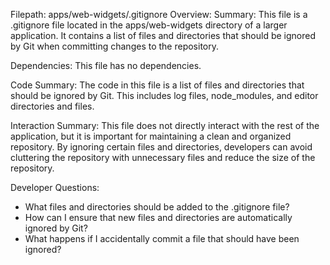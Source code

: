 Filepath: apps/web-widgets/.gitignore
Overview: Summary:
This file is a .gitignore file located in the apps/web-widgets directory of a larger application. It contains a list of files and directories that should be ignored by Git when committing changes to the repository.

Dependencies:
This file has no dependencies.

Code Summary:
The code in this file is a list of files and directories that should be ignored by Git. This includes log files, node_modules, and editor directories and files.

Interaction Summary:
This file does not directly interact with the rest of the application, but it is important for maintaining a clean and organized repository. By ignoring certain files and directories, developers can avoid cluttering the repository with unnecessary files and reduce the size of the repository.

Developer Questions:
- What files and directories should be added to the .gitignore file?
- How can I ensure that new files and directories are automatically ignored by Git?
- What happens if I accidentally commit a file that should have been ignored?

